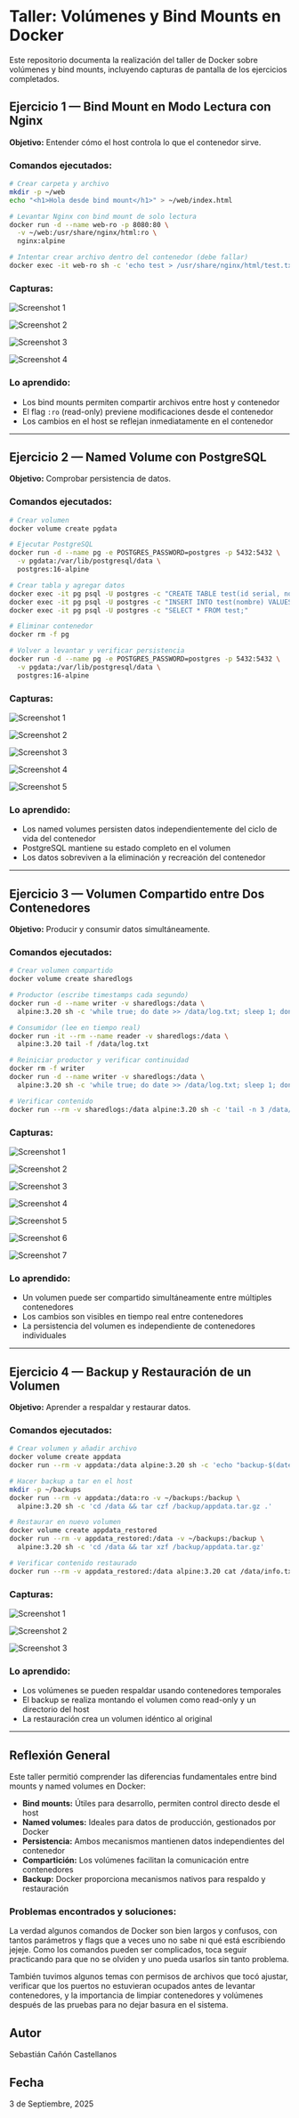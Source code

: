 # Taller: Volúmenes y Bind Mounts en Docker

Este repositorio documenta la realización del taller de Docker sobre volúmenes y bind mounts, incluyendo capturas de pantalla de los ejercicios completados.

## Ejercicio 1 — Bind Mount en Modo Lectura con Nginx

**Objetivo:** Entender cómo el host controla lo que el contenedor sirve.

### Comandos ejecutados:
```bash
# Crear carpeta y archivo
mkdir -p ~/web
echo "<h1>Hola desde bind mount</h1>" > ~/web/index.html

# Levantar Nginx con bind mount de solo lectura
docker run -d --name web-ro -p 8080:80 \
  -v ~/web:/usr/share/nginx/html:ro \
  nginx:alpine

# Intentar crear archivo dentro del contenedor (debe fallar)
docker exec -it web-ro sh -c 'echo test > /usr/share/nginx/html/test.txt'
```

### Capturas:

![Screenshot 1](PUNTO%201/Screenshot%202025-09-03%20at%2011.01.28%E2%80%AFAM.png)

![Screenshot 2](PUNTO%201/Screenshot%202025-09-03%20at%2011.01.33%E2%80%AFAM.png)

![Screenshot 3](PUNTO%201/Screenshot%202025-09-03%20at%2011.01.41%E2%80%AFAM.png)

![Screenshot 4](PUNTO%201/Screenshot%202025-09-03%20at%2011.02.35%E2%80%AFAM.png)

### Lo aprendido:
- Los bind mounts permiten compartir archivos entre host y contenedor
- El flag `:ro` (read-only) previene modificaciones desde el contenedor
- Los cambios en el host se reflejan inmediatamente en el contenedor

---

## Ejercicio 2 — Named Volume con PostgreSQL

**Objetivo:** Comprobar persistencia de datos.

### Comandos ejecutados:
```bash
# Crear volumen
docker volume create pgdata

# Ejecutar PostgreSQL
docker run -d --name pg -e POSTGRES_PASSWORD=postgres -p 5432:5432 \
  -v pgdata:/var/lib/postgresql/data \
  postgres:16-alpine

# Crear tabla y agregar datos
docker exec -it pg psql -U postgres -c "CREATE TABLE test(id serial, nombre text);"
docker exec -it pg psql -U postgres -c "INSERT INTO test(nombre) VALUES ('Ada'),('Linus');"
docker exec -it pg psql -U postgres -c "SELECT * FROM test;"

# Eliminar contenedor
docker rm -f pg

# Volver a levantar y verificar persistencia
docker run -d --name pg -e POSTGRES_PASSWORD=postgres -p 5432:5432 \
  -v pgdata:/var/lib/postgresql/data \
  postgres:16-alpine
```

### Capturas:

![Screenshot 1](PUNTO%202/Screenshot%202025-09-03%20at%2011.08.16%E2%80%AFAM.png)

![Screenshot 2](PUNTO%202/Screenshot%202025-09-03%20at%2011.15.12%E2%80%AFAM.png)

![Screenshot 3](PUNTO%202/Screenshot%202025-09-03%20at%2011.15.20%E2%80%AFAM.png)

![Screenshot 4](PUNTO%202/Screenshot%202025-09-03%20at%2011.17.36%E2%80%AFAM.png)

![Screenshot 5](PUNTO%202/Screenshot%202025-09-03%20at%2011.21.55%E2%80%AFAM.png)

### Lo aprendido:
- Los named volumes persisten datos independientemente del ciclo de vida del contenedor
- PostgreSQL mantiene su estado completo en el volumen
- Los datos sobreviven a la eliminación y recreación del contenedor

---

## Ejercicio 3 — Volumen Compartido entre Dos Contenedores

**Objetivo:** Producir y consumir datos simultáneamente.

### Comandos ejecutados:
```bash
# Crear volumen compartido
docker volume create sharedlogs

# Productor (escribe timestamps cada segundo)
docker run -d --name writer -v sharedlogs:/data \
  alpine:3.20 sh -c 'while true; do date >> /data/log.txt; sleep 1; done'

# Consumidor (lee en tiempo real)
docker run -it --rm --name reader -v sharedlogs:/data \
  alpine:3.20 tail -f /data/log.txt

# Reiniciar productor y verificar continuidad
docker rm -f writer
docker run -d --name writer -v sharedlogs:/data \
  alpine:3.20 sh -c 'while true; do date >> /data/log.txt; sleep 1; done'

# Verificar contenido
docker run --rm -v sharedlogs:/data alpine:3.20 sh -c 'tail -n 3 /data/log.txt'
```

### Capturas:

![Screenshot 1](PUNTO%203/1.png)

![Screenshot 2](PUNTO%203/2.png)

![Screenshot 3](PUNTO%203/3.png)

![Screenshot 4](PUNTO%203/4.png)

![Screenshot 5](PUNTO%203/5.png)

![Screenshot 6](PUNTO%203/6.png)

![Screenshot 7](PUNTO%203/7.png)

### Lo aprendido:
- Un volumen puede ser compartido simultáneamente entre múltiples contenedores
- Los cambios son visibles en tiempo real entre contenedores
- La persistencia del volumen es independiente de contenedores individuales

---

## Ejercicio 4 — Backup y Restauración de un Volumen

**Objetivo:** Aprender a respaldar y restaurar datos.

### Comandos ejecutados:
```bash
# Crear volumen y añadir archivo
docker volume create appdata
docker run --rm -v appdata:/data alpine:3.20 sh -c 'echo "backup-$(date +%F)" > /data/info.txt'

# Hacer backup a tar en el host
mkdir -p ~/backups
docker run --rm -v appdata:/data:ro -v ~/backups:/backup \
  alpine:3.20 sh -c 'cd /data && tar czf /backup/appdata.tar.gz .'

# Restaurar en nuevo volumen
docker volume create appdata_restored
docker run --rm -v appdata_restored:/data -v ~/backups:/backup \
  alpine:3.20 sh -c 'cd /data && tar xzf /backup/appdata.tar.gz'

# Verificar contenido restaurado
docker run --rm -v appdata_restored:/data alpine:3.20 cat /data/info.txt
```

### Capturas:

![Screenshot 1](PUNTO%204/8.png)

![Screenshot 2](PUNTO%204/9.png)

![Screenshot 3](PUNTO%204/10.png)

### Lo aprendido:
- Los volúmenes se pueden respaldar usando contenedores temporales
- El backup se realiza montando el volumen como read-only y un directorio del host
- La restauración crea un volumen idéntico al original

---

## Reflexión General

Este taller permitió comprender las diferencias fundamentales entre bind mounts y named volumes en Docker:

- **Bind mounts:** Útiles para desarrollo, permiten control directo desde el host
- **Named volumes:** Ideales para datos de producción, gestionados por Docker
- **Persistencia:** Ambos mecanismos mantienen datos independientes del contenedor
- **Compartición:** Los volúmenes facilitan la comunicación entre contenedores
- **Backup:** Docker proporciona mecanismos nativos para respaldo y restauración

### Problemas encontrados y soluciones:

La verdad algunos comandos de Docker son bien largos y confusos, con tantos parámetros y flags que a veces uno no sabe ni qué está escribiendo jejeje. Como los comandos pueden ser complicados, toca seguir practicando para que no se olviden y uno pueda usarlos sin tanto problema.

También tuvimos algunos temas con permisos de archivos que tocó ajustar, verificar que los puertos no estuvieran ocupados antes de levantar contenedores, y la importancia de limpiar contenedores y volúmenes después de las pruebas para no dejar basura en el sistema.

## Autor
Sebastián Cañón Castellanos

## Fecha
3 de Septiembre, 2025

